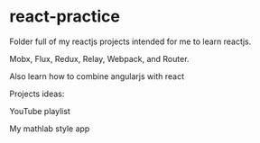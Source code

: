 # react-practice

Folder full of my reactjs projects intended for me to learn reactjs.

Mobx, Flux, Redux, Relay, Webpack, and Router.

Also learn how to combine angularjs with react

Projects ideas: 

YouTube playlist 

My mathlab style app
